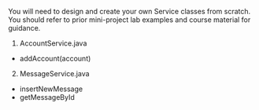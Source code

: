 You will need to design and create your own Service classes from scratch.
You should refer to prior mini-project lab examples and course material for guidance.

1. AccountService.java
- addAccount(account)

2. MessageService.java
- insertNewMessage
- getMessageById